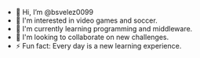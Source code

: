 - 👋 Hi, I’m @bsvelez0099
- 👀 I'm interested in video games and soccer.
- 🌱 I'm currently learning programming and middleware.
- 💞️ I'm looking to collaborate on new challenges.
- ⚡ Fun fact: Every day is a new learning experience.

<!---
bsvelez0099/bsvelez0099 The goal is to learn autonomously, practice current development methodologies, and foster a proactive approach to professional growth in the technology field.
--->
